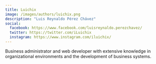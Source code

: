 ```yaml
---
title: Luichix
image: /images/authors/luichix.png
description: "Luis Reynaldo Pérez Chávez"
social:
  facebook: https://www.facebook.com/luisreynaldo.perezchavez/
  twitter: https://twitter.com/iLuichix
  instagram: https://www.instagram.com/iluichix/
---
```


Business administrator and web developer with extensive knowledge in organizational environments and the development of business systems.
